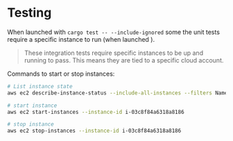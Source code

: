 # Testing

When launched with `cargo test -- --include-ignored` some the unit tests require a specific instance to run (when launched ).

> These integration tests require specific instances to be up and running to pass. This means they are tied to a specific cloud account.

Commands to start or stop instances:

```sh
# List instance state
aws ec2 describe-instance-status --include-all-instances --filters Name=instance-state-name,Values='*' --query 'InstanceStatuses[*].{InstanceId: InstanceId, State: InstanceState.Name}' --ouptut table

# start instance 
aws ec2 start-instances --instance-id i-03c8f84a6318a8186

# stop instance
aws ec2 stop-instances --instance-id i-03c8f84a6318a8186

``` 
